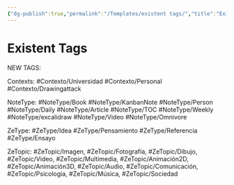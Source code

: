 ```yaml
---
{"dg-publish":true,"permalink":"/Templates/existent tags/","title":"Existent Tags","created":"2023-09-08T20:23:59.911-05:00","updated":"2023-10-04T21:48:12.513-05:00"}
---
```



# Existent Tags

NEW TAGS: 

Contexts: #Contexto/Universidad #Contexto/Personal #Contexto/Drawingattack

NoteType: #NoteType/Book #NoteType/KanbanNote #NoteType/Person #NoteType/Daily #NoteType/Article #NoteType/TOC #NoteType/Weekly #NoteType/excalidraw #NoteType/Video #NoteType/Omnivore 

ZeType: #ZeType/Idea #ZeType/Pensamiento #ZeType/Referencia #ZeType/Ensayo 

ZeTopic: #ZeTopic/Imagen, #ZeTopic/Fotografía, #ZeTopic/Dibujo, #ZeTopic/Video, #ZeTopic/Multimedia, #ZeTopic/Animación2D, #ZeTopic/Animación3D, #ZeTopic/Audio, #ZeTopic/Comunicación, #ZeTopic/Psicología, #ZeTopic/Música, #ZeTopic/Sociedad 
